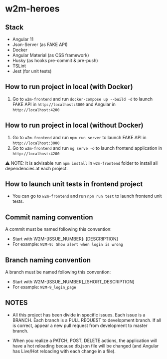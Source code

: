 # w2m-heroes

## Stack
* Angular 11
* Json-Server (as FAKE API)
* Docker
* Angular Material (as CSS framework)
* Husky (as hooks pre-commit & pre-push)
* TSLint
* Jest (for unit tests)

## How to run project in local (with Docker)
1. Go to `w2m-frontend` and run `docker-compose up --build -d` to launch FAKE API in `http://localhost:3000` and Angular in `http://localhost:4200`

## How to run project in local (without Docker)
1. Go to `w2m-frontend` and run `npm run server` to launch FAKE API in `http://localhost:3000`
2. Go to `w2m-frontend` and run `ng serve -o` to launch frontend application in `http://localhost:4200`

:warning: NOTE: It is advisable run `npm install` in `w2m-frontend` folder to install all dependencies at each project.

## How to launch unit tests in frontend project
* You can go to `w2m-frontend` and run `npm run test` to launch frontend unit tests.


## Commit naming convention
A commit must be named following this convention:

* Start with W2M-[ISSUE_NUMBER]:   [DESCRIPTION]
* For example: `W2M-9: Show alert when login is wrong`

## Branch naming convention

A branch must be named following this convention:

* Start with W2M-[ISSUE_NUMBER]_[SHORT_DESCRIPTION]
* For example: `W2M-9_login_page`

## NOTES
* All this project has been divide in specific issues. Each issue is a BRANCH. Each branch is a PULL REQUEST to development branch. If all is correct, appear a new pull request from development to master branch.

* When you realize a PATCH, POST, DELETE actions, the application will have a hot reloading because db.json file will be changed (and Angular has Live/Hot reloading with each change in a file).